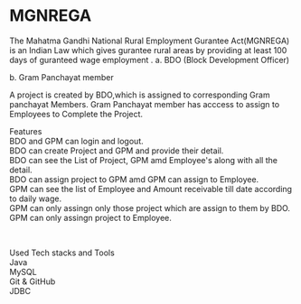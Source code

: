 # MGNREGA
The Mahatma Gandhi National Rural Employment Gurantee Act(MGNREGA) is an Indian Law which gives gurantee rural areas by providing at least 100 days of guranteed wage employment .
a. BDO (Block Development Officer)

b. Gram Panchayat member

A project is created by BDO,which is assigned to corresponding Gram panchayat Members. Gram Panchayat member has acccess to assign to Employees to Complete the Project.<br/>



Features<br/>
BDO and GPM can login and logout.<br/>
BDO can create Project and GPM and provide their detail.<br/>
BDO can see the List of Project, GPM amd Employee's along with all the detail.<br/>
BDO can assign project to GPM amd GPM can assign to Employee.<br/>
GPM can see the list of Employee and Amount receivable till date according to daily wage.<br/>
GPM can only assingn only those project which are assign to them by BDO.<br/>
GPM can only assingn project to Employee.<br/>

<br/>

Used Tech stacks and Tools<br/>
Java<br/>
MySQL<br/>
Git & GitHub<br/>
JDBC<br/>
